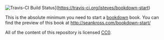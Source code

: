 ![Travis-CI Build Status](https://travis-ci.org/isteves/bookdown-start.svg?branch=master)](https://travis-ci.org/isteves/bookdown-start)

This is the absolute minimum you need to start a [bookdown](https://bookdown.org/home/about.html) book. You can find the
preview of this book at http://seankross.com/bookdown-start/

All of the content of this repository is licensed 
[CC0](https://creativecommons.org/publicdomain/zero/1.0/).
